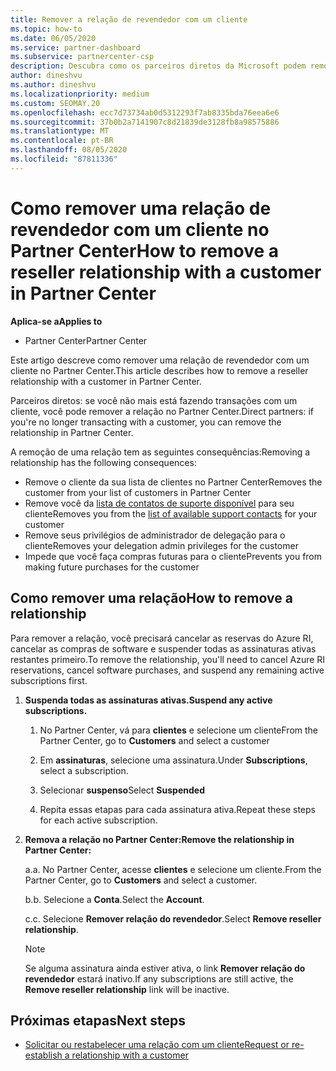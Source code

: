 ```yaml
---
title: Remover a relação de revendedor com um cliente
ms.topic: how-to
ms.date: 06/05/2020
ms.service: partner-dashboard
ms.subservice: partnercenter-csp
description: Descubra como os parceiros diretos da Microsoft podem remover clientes de suas listas, remover privilégios de administrador delegados e parar de dar suporte ou comprar um cliente.
author: dineshvu
ms.author: dineshvu
ms.localizationpriority: medium
ms.custom: SEOMAY.20
ms.openlocfilehash: ecc7d73734ab0d5312293f7ab8335bda76eea6e6
ms.sourcegitcommit: 37b0b2a7141907c8d21839de3128fb8a98575886
ms.translationtype: MT
ms.contentlocale: pt-BR
ms.lasthandoff: 08/05/2020
ms.locfileid: "87811336"
---
```

# <a name="how-to-remove-a-reseller-relationship-with-a-customer-in-partner-center"></a><span data-ttu-id="fae1d-103">Como remover uma relação de revendedor com um cliente no Partner Center</span><span class="sxs-lookup"><span data-stu-id="fae1d-103">How to remove a reseller relationship with a customer in Partner Center</span></span>

<span data-ttu-id="fae1d-104">**Aplica-se a**</span><span class="sxs-lookup"><span data-stu-id="fae1d-104">**Applies to**</span></span>

- <span data-ttu-id="fae1d-105">Partner Center</span><span class="sxs-lookup"><span data-stu-id="fae1d-105">Partner Center</span></span>

<span data-ttu-id="fae1d-106">Este artigo descreve como remover uma relação de revendedor com um cliente no Partner Center.</span><span class="sxs-lookup"><span data-stu-id="fae1d-106">This article describes how to remove a reseller relationship with a customer in Partner Center.</span></span>

<span data-ttu-id="fae1d-107">Parceiros diretos: se você não mais está fazendo transações com um cliente, você pode remover a relação no Partner Center.</span><span class="sxs-lookup"><span data-stu-id="fae1d-107">Direct partners: if you're no longer transacting with a customer, you can remove the relationship in Partner Center.</span></span>

<span data-ttu-id="fae1d-108">A remoção de uma relação tem as seguintes consequências:</span><span class="sxs-lookup"><span data-stu-id="fae1d-108">Removing a relationship has the following consequences:</span></span>

- <span data-ttu-id="fae1d-109">Remove o cliente da sua lista de clientes no Partner Center</span><span class="sxs-lookup"><span data-stu-id="fae1d-109">Removes the customer from your list of customers in Partner Center</span></span>
- <span data-ttu-id="fae1d-110">Remove você da [lista de contatos de suporte disponível](assign-support-contacts.md) para seu cliente</span><span class="sxs-lookup"><span data-stu-id="fae1d-110">Removes you from the [list of available support contacts](assign-support-contacts.md) for your customer</span></span>
- <span data-ttu-id="fae1d-111">Remove seus privilégios de administrador de delegação para o cliente</span><span class="sxs-lookup"><span data-stu-id="fae1d-111">Removes your delegation admin privileges for the customer</span></span>
- <span data-ttu-id="fae1d-112">Impede que você faça compras futuras para o cliente</span><span class="sxs-lookup"><span data-stu-id="fae1d-112">Prevents you from making future purchases for the customer</span></span>

## <a name="how-to-remove-a-relationship"></a><span data-ttu-id="fae1d-113">Como remover uma relação</span><span class="sxs-lookup"><span data-stu-id="fae1d-113">How to remove a relationship</span></span>

<span data-ttu-id="fae1d-114">Para remover a relação, você precisará cancelar as reservas do Azure RI, cancelar as compras de software e suspender todas as assinaturas ativas restantes primeiro.</span><span class="sxs-lookup"><span data-stu-id="fae1d-114">To remove the relationship, you'll need to cancel Azure RI reservations, cancel software purchases, and suspend any remaining active subscriptions first.</span></span>

1. <span data-ttu-id="fae1d-115">**Suspenda todas as assinaturas ativas.**</span><span class="sxs-lookup"><span data-stu-id="fae1d-115">**Suspend any active subscriptions.**</span></span>

   1. <span data-ttu-id="fae1d-116">No Partner Center, vá para **clientes** e selecione um cliente</span><span class="sxs-lookup"><span data-stu-id="fae1d-116">From the Partner Center, go to **Customers** and select a customer</span></span>

   2. <span data-ttu-id="fae1d-117">Em **assinaturas**, selecione uma assinatura.</span><span class="sxs-lookup"><span data-stu-id="fae1d-117">Under **Subscriptions**, select a subscription.</span></span>

   3. <span data-ttu-id="fae1d-118">Selecionar **suspenso**</span><span class="sxs-lookup"><span data-stu-id="fae1d-118">Select **Suspended**</span></span>

   4. <span data-ttu-id="fae1d-119">Repita essas etapas para cada assinatura ativa.</span><span class="sxs-lookup"><span data-stu-id="fae1d-119">Repeat these steps for each active subscription.</span></span>

2. <span data-ttu-id="fae1d-120">**Remova a relação no Partner Center:**</span><span class="sxs-lookup"><span data-stu-id="fae1d-120">**Remove the relationship in Partner Center:**</span></span>

   <span data-ttu-id="fae1d-121">a.</span><span class="sxs-lookup"><span data-stu-id="fae1d-121">a.</span></span> <span data-ttu-id="fae1d-122">No Partner Center, acesse **clientes** e selecione um cliente.</span><span class="sxs-lookup"><span data-stu-id="fae1d-122">From the Partner Center, go to **Customers** and select a customer.</span></span>

   <span data-ttu-id="fae1d-123">b.</span><span class="sxs-lookup"><span data-stu-id="fae1d-123">b.</span></span> <span data-ttu-id="fae1d-124">Selecione a **Conta**.</span><span class="sxs-lookup"><span data-stu-id="fae1d-124">Select the **Account**.</span></span>

   <span data-ttu-id="fae1d-125">c.</span><span class="sxs-lookup"><span data-stu-id="fae1d-125">c.</span></span> <span data-ttu-id="fae1d-126">Selecione **Remover relação do revendedor**.</span><span class="sxs-lookup"><span data-stu-id="fae1d-126">Select **Remove reseller relationship**.</span></span>

   > [!NOTE]
   > <span data-ttu-id="fae1d-127">Se alguma assinatura ainda estiver ativa, o link **Remover relação do revendedor** estará inativo.</span><span class="sxs-lookup"><span data-stu-id="fae1d-127">If any subscriptions are still active, the **Remove reseller relationship** link will be inactive.</span></span>

## <a name="next-steps"></a><span data-ttu-id="fae1d-128">Próximas etapas</span><span class="sxs-lookup"><span data-stu-id="fae1d-128">Next steps</span></span>

- [<span data-ttu-id="fae1d-129">Solicitar ou restabelecer uma relação com um cliente</span><span class="sxs-lookup"><span data-stu-id="fae1d-129">Request or re-establish a relationship with a customer</span></span>](request-a-relationship-with-a-customer.md)
